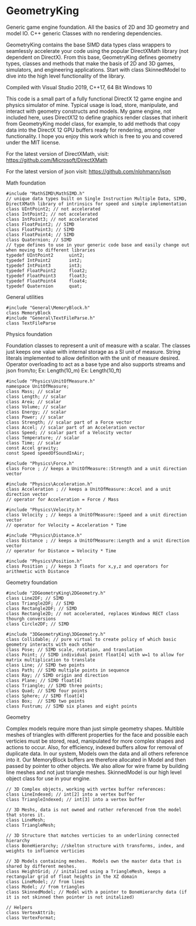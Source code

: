 # GeometryKing
Generic game engine foundation.  All the basics of 2D and 3D geometry and model IO.  C++ generic Classes with no rendering dependencies.

GeometryKing contains the base SIMD data types class wrappers to seamlessly accelerate your code using the popular DirectXMath library (not dependent on DirectX). From this base, GeometryKing defines geometry types, classes and methods that make the basis of 2D and 3D games, simulators, and engineering applications.  Start with class SkinnedModel to dive into the high level functionality of the library.

Compiled with Visual Studio 2019, C++17, 64 Bit Windows 10

This code is a small part of a fully functional DirectX 12 game engine and physics simulator of mine. Typical usage is load, store, manipulate, and interact with geometry constructs and models.  My game engine, not included here, uses DirectX12 to define graphics render classes that inherit from GeometryKing model class, for example, to add methods that copy data into the DirectX 12 GPU buffers ready for rendering, among other functionality.  I hope you enjoy this work which is free to you and covered under the MIT license.

For the latest version of DirectXMath, visit:
<https://github.com/Microsoft/DirectXMath>

For the latest version of json visit:
<https://github.com/nlohmann/json>

Math foundation

    #include "MathSIMD\MathSIMD.h"
    // unique data types built on Single Instruction Multiple Data, SIMD, DirectXMath library of intrinsics for speed and simple implementation
    class UIntPoint2; // not accelerated
    class IntPoint2; // not accelerated
    class IntPoint3; // not accelerated
    class FloatPoint2; // SIMD
    class FloatPoint3; // SIMD
    class FloatPoint4; // SIMD
    class Quaternion; // SIMD
    // type defines to use in your generic code base and easily change out when moving to different libraries
    typedef UIntPoint2      uint2;
    typedef IntPoint2       int2;
    typedef IntPoint3       int3;
    typedef FloatPoint2     float2;
    typedef FloatPoint3     float3;
    typedef FloatPoint4     float4;
    typedef Quaternion      quat; 

General utilities    

    #include "General\MemoryBlock.h"
    class MemoryBlock
    #include "General\TextFileParse.h"
    class TextFileParse
    
Physics foundation

Foundation classes to represent a unit of measure with a scalar.  The classes just keeps one value with internal storage as a SI unit of measure.  String literals implemented to allow definition with the unit of measure desired.  Operator overloading to act as a base type and also supports streams and json from/to;
Ex: Length(10_m)
Ex: Length(10_ft)

    #include "Physics\UnitOfMeasure.h"
    namespace UnitOfMeasure;
    class Mass; // scalar
    class Length; // scalar
    class Area; // scalar
    class Volume; // scalar
    class Energy; // scalar
    class Power; // scalar
    class Strength; // scalar part of a Force vector
    class Accel; // scalar part of an Acceleration vector
    class Speed; // scalar part of a Velocity vector
    class Temperature; // scalar
    class Time; // scalar
    const Accel gravity;
    const Speed speedOfSoundInAir;
    
    #include "Physics\Force.h"
    class Force ; // keeps a UnitOfMeasure::Strength and a unit direction vector
    
    #include "Physics\Acceleration.h"
    class Acceleration ; // keeps a UnitOfMeasure::Accel and a unit direction vector
    // operator for Acceleration = Force / Mass
    
    #include "Physics\Velocity.h"
    class Velocity ; // keeps a UnitOfMeasure::Speed and a unit direction vector
    // operator for Velocity = Acceleration * Time
    
    #include "Physics\Distance.h"
    class Distance ; // keeps a UnitOfMeasure::Length and a unit direction vector
    // operator for Distance = Velocity * Time

    #include "Physics\Position.h"
    class Position ; // keeps 3 floats for x,y,z and operators for arithmetic with Distance
    
Geometry foundation

    #include "2DGeometryKing\2DGeometry.h"
    class Line2DF; // SIMD
    class Triangle2DF; // SIMD
    class Rectangle2DF; // SIMD
    class Rectangle2D; // not accelerated, replaces Windows RECT class thourgh conversions
    class Circle2DF; // SIMD

    #include "3DGeometryKing\3DGeometry.h"
    class Collidable; // pure virtual to create policy of which basic geometry interacts with each other
    class Pose; // SIMD scale, rotation, and translation
    class Point; // SIMD individual point float[4] with w=1 to allow for matrix multiplication to translate
    class Line; // SIMD two points
    class Path; // SIMD multiple points in sequence
    class Ray; // SIMD origin and direction
    class Plane; // SIMD float[4]
    class Triangle; // SIMD three points;
    class Quad; // SIMD four points
    class Sphere; // SIMD float[4]
    class Box;  // SIMD two points
    class Fustrum; // SIMD six planes and eight points
    
Geometry

Complex models require more than just simple geometry shapes.  Multible meshes of triangles with different properties for the face and possible each verticies must be stored, read, manipulated for more complex shapes and actions to occur.  Also, for efficiency, indexed buffers allow for removal of duplicate data.  In our system, Models own the data and all others reference into it.  Our MemoryBlock buffers are therefore allocated in Model and then passed by pointer to other objects.  We also allow for wire frame by building line meshes and not just triangle meshes.  SkinnedModel is our high level object class for use in your engine.

    // 3D Complex objects, working with vertex buffer references:
    class LineIndexed; // int[2] into a vertex buffer
    class TriangleIndexed; // int[3] into a vertex buffer
    
    // 3D Meshs, data is not owned and rather referenced from the model that stores it.
    class LineMesh;
    class TriangleMesh;
    
    // 3D Structure that matches verticies to an underlining connected hierarchy
    class BoneHierarchy; //skelton structure with transforms, index, and weights to influence verticies
    
    // 3D Models containing meshes.  Models own the master data that is shared by different meshes. 
    class HeightGrid; // initalized using a TriangleMesh, keeps a rectangular grid of float heights in the XZ domain
    class LineModel; // from lines
    class Model; // from triangles
    class SkinnedModel; // Model with a pointer to BoneHierarchy data (if it is not skinned then pointer is not initalized)
    
    // Helpers
    class VertexAttrib;
    class VertexFormat;

